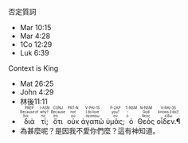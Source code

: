    否定質詞
   
- Mar 10:15
- Mar 4:28
- 1Co 12:29
- Luk 6:39


Context is King

- Mat 26:25
- John 4:29
- <rt>林後11:11</rt> 
- <RUBY><ruby><ruby>διὰ<rt>διά</rt></ruby><rt>Because of</rt></ruby><rt>PREP</rt></RUBY> <RUBY><ruby><ruby>τί;<rt>τίς</rt></ruby><rt>why?</rt></ruby><rt>I-ASN</rt></RUBY> <RUBY><ruby><ruby>ὅτι<rt>ὅτι</rt></ruby><rt>Because</rt></ruby><rt>CONJ</rt></RUBY> <RUBY><ruby><ruby>οὐκ<rt>οὐ</rt></ruby><rt>not</rt></ruby><rt>PRT-N</rt></RUBY> <RUBY><ruby><ruby>ἀγαπῶ<rt>ἀγαπάω</rt></ruby><rt>I do love</rt></ruby><rt>V-PAI-1S</rt></RUBY> <RUBY><ruby><ruby>ὑμᾶς;<rt>σύ</rt></ruby><rt>you?</rt></ruby><rt>P-2AP</rt></RUBY> <RUBY><ruby><ruby>ὁ<rt>ὁ</rt></ruby><rt>‑</rt></ruby><rt>T-NSM</rt></RUBY> <RUBY><ruby><ruby>Θεὸς<rt>θεός</rt></ruby><rt>God</rt></ruby><rt>N-NSM</rt></RUBY> <RUBY><ruby><ruby>οἶδεν.¶<rt>εἴδω</rt></ruby><rt>knows [I do]!</rt></ruby><rt>V-RAI-3S</rt></RUBY> 
- <rt>為甚麼呢？是因我不愛你們麼？這有神知道。</rt>